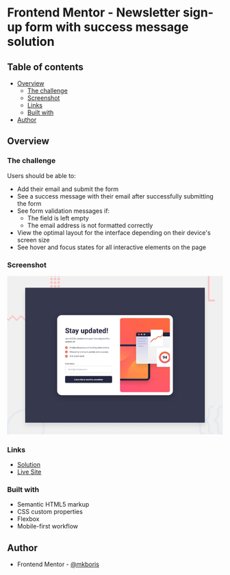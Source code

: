 # Frontend Mentor - Newsletter sign-up form with success message solution

## Table of contents

- [Overview](#overview)
  - [The challenge](#the-challenge)
  - [Screenshot](#screenshot)
  - [Links](#links)
  - [Built with](#built-with)
- [Author](#author)

## Overview

### The challenge

Users should be able to:

- Add their email and submit the form
- See a success message with their email after successfully submitting the form
- See form validation messages if:
  - The field is left empty
  - The email address is not formatted correctly
- View the optimal layout for the interface depending on their device's screen size
- See hover and focus states for all interactive elements on the page

### Screenshot

![](/design/desktop-preview.jpg)

### Links

- [Solution](https://github.com/mkboris/Newsletter-sign-up-form)
- [Live Site](https://newsletter-sign-up-form-orcin.vercel.app/)

### Built with

- Semantic HTML5 markup
- CSS custom properties
- Flexbox
- Mobile-first workflow

## Author

- Frontend Mentor - [@mkboris](https://www.frontendmentor.io/profile/mkboris)
